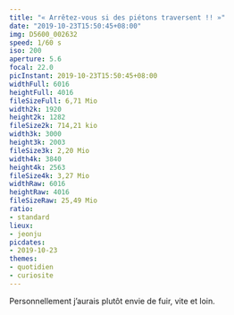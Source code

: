 ```yaml
---
title: "« Arrêtez-vous si des piétons traversent !! »"
date: "2019-10-23T15:50:45+08:00"
img: D5600_002632
speed: 1/60 s
iso: 200
aperture: 5.6
focal: 22.0
picInstant: 2019-10-23T15:50:45+08:00
widthFull: 6016
heightFull: 4016
fileSizeFull: 6,71 Mio
width2k: 1920
height2k: 1282
fileSize2k: 714,21 kio
width3k: 3000
height3k: 2003
fileSize3k: 2,20 Mio
width4k: 3840
height4k: 2563
fileSize4k: 3,27 Mio
widthRaw: 6016
heightRaw: 4016
fileSizeRaw: 25,49 Mio
ratio:
- standard
lieux:
- jeonju
picdates:
- 2019-10-23
themes:
- quotidien
- curiosite
---
```


Personnellement j’aurais plutôt envie de fuir, vite et loin.